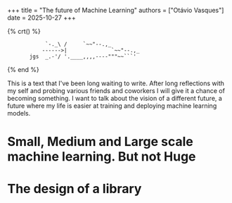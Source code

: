 +++
title = "The future of Machine Learning"
authors = ["Otávio Vasques"]
date = 2025-10-27
+++


{% crt() %}
```
            `-._\ /     `~~"--.,_
           ------>|              `~~"--.,_
       jgs  _.-'/ '.____,,,,----"""~~```'
```
{% end %}


This is a text that I've been long waiting to write. After long reflections with my self
and probing various friends and coworkers I will give it a chance of becoming something.
I want to talk about the vision of a different future, a future where my life is easier
at training and deploying machine learning models.

# Small, Medium and Large scale machine learning. But not Huge


# The design of a library

